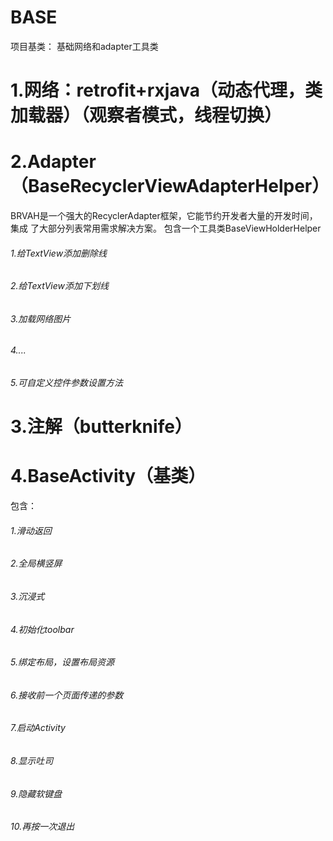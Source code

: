 # BASE
项目基类：
基础网络和adapter工具类

# 1.网络：retrofit+rxjava（动态代理，类加载器）（观察者模式，线程切换）
# 2.Adapter（BaseRecyclerViewAdapterHelper）
BRVAH是一个强大的RecyclerAdapter框架，它能节约开发者大量的开发时间，集成	了大部分列表常用需求解决方案。
包含一个工具类BaseViewHolderHelper
###### 1.给TextView添加删除线
###### 2.给TextView添加下划线
###### 3.加载网络图片
###### 4....
###### 5.可自定义控件参数设置方法
# 3.注解（butterknife）
# 4.BaseActivity（基类）
包含：
###### 1.滑动返回
###### 2.全局横竖屏
###### 3.沉浸式
###### 4.初始化toolbar
###### 5.绑定布局，设置布局资源
###### 6.接收前一个页面传递的参数
###### 7.启动Activity
###### 8.显示吐司
###### 9.隐藏软键盘
###### 10.再按一次退出
